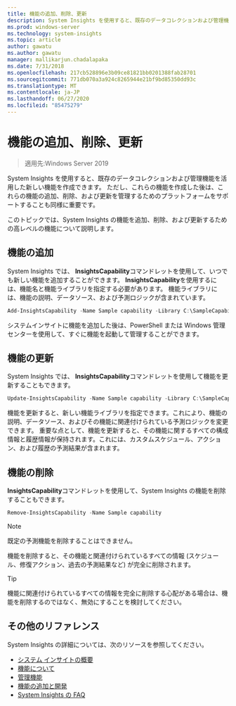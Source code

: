 ```yaml
---
title: 機能の追加、削除、更新
description: System Insights を使用すると、既存のデータコレクションおよび管理機能を活用した新しい機能を作成できます。 また、これらの機能の追加、削除、および更新を管理するためのプラットフォームサポートも必要です。 このトピックでは、System Insights の機能を追加、削除、および更新するための高レベルの機能について説明します。
ms.prod: windows-server
ms.technology: system-insights
ms.topic: article
author: gawatu
ms.author: gawatu
manager: mallikarjun.chadalapaka
ms.date: 7/31/2018
ms.openlocfilehash: 217cb528896e3b09ce81821bb0201388fab28701
ms.sourcegitcommit: 771db070a3a924c8265944e21bf9bd85350dd93c
ms.translationtype: MT
ms.contentlocale: ja-JP
ms.lasthandoff: 06/27/2020
ms.locfileid: "85475279"
---
```

# <a name="adding-removing-and-updating-capabilities"></a>機能の追加、削除、更新

>適用先:Windows Server 2019

System Insights を使用すると、既存のデータコレクションおよび管理機能を活用した新しい機能を作成できます。 ただし、これらの機能を作成した後は、これらの機能の追加、削除、および更新を管理するためのプラットフォームをサポートすることも同様に重要です。

このトピックでは、System Insights の機能を追加、削除、および更新するための高レベルの機能について説明します。

## <a name="adding-a-capability"></a>機能の追加
System Insights では、 **InsightsCapability**コマンドレットを使用して、いつでも新しい機能を追加することができます。 **InsightsCapability**を使用するには、機能名と機能ライブラリを指定する必要があります。 機能ライブラリには、機能の説明、データソース、および予測ロジックが含まれています。

```PowerShell
Add-InsightsCapability -Name Sample capability -Library C:\SampleCapability.dll
```

システムインサイトに機能を追加した後は、PowerShell または Windows 管理センターを使用して、すぐに機能を起動して管理することができます。

## <a name="updating-a-capability"></a>機能の更新
System Insights では、 **InsightsCapability**コマンドレットを使用して機能を更新することもできます。

```PowerShell
Update-InsightsCapability -Name Sample capability -Library C:\SampleCapabilityv2.dll
```

機能を更新すると、新しい機能ライブラリを指定できます。これにより、機能の説明、データソース、およびその機能に関連付けられている予測ロジックを変更できます。 重要な点として、機能を更新すると、その機能に関するすべての構成情報と履歴情報が保持されます。これには、カスタムスケジュール、アクション、および履歴の予測結果が含まれます。

## <a name="removing-a-capability"></a>機能の削除
**InsightsCapability**コマンドレットを使用して、System Insights の機能を削除することもできます。

```PowerShell
Remove-InsightsCapability -Name Sample capability
```
>[!NOTE]
>既定の予測機能を削除することはできません。

機能を削除すると、その機能と関連付けられているすべての情報 (スケジュール、修復アクション、過去の予測結果など) が完全に削除されます。

>[!TIP]
>機能に関連付けられているすべての情報を完全に削除する心配がある場合は、機能を削除するのではなく、無効にすることを検討してください。

## <a name="additional-references"></a>その他のリファレンス
System Insights の詳細については、次のリソースを参照してください。

- [システム インサイトの概要](overview.md)
- [機能について](understanding-capabilities.md)
- [管理機能](managing-capabilities.md)
- [機能の追加と開発](adding-and-developing-capabilities.md)
- [System Insights の FAQ](faq.md)